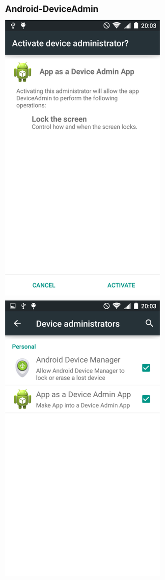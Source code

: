 # Android-DeviceAdmin

![](https://raw.githubusercontent.com/Ruslan-Aliyev/Android-DeviceAdmin/master/Illustrations/1.png)

![](https://raw.githubusercontent.com/Ruslan-Aliyev/Android-DeviceAdmin/master/Illustrations/2.png)
